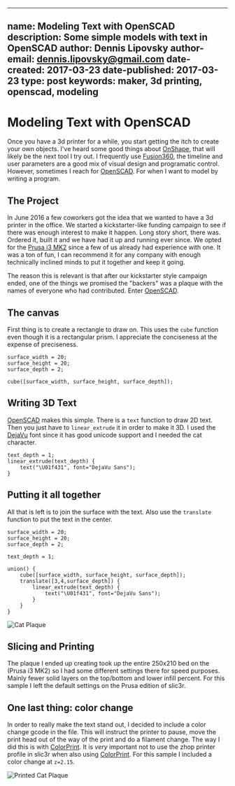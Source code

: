 ----
name: Modeling Text with OpenSCAD
description: Some simple models with text in OpenSCAD
author: Dennis Lipovsky
author-email: dennis.lipovsky@gmail.com
date-created: 2017-03-23
date-published: 2017-03-23
type: post
keywords: maker, 3d printing, openscad, modeling
---
# Modeling Text with OpenSCAD

Once you have a 3d printer for a while, you start getting the itch to create
your own objects. I've heard some good things about [OnShape], that will likely
be the next tool I try out. I frequently use [Fusion360], the timeline
and user parameters are a good mix of visual design and programatic control.
However, sometimes I reach for [OpenSCAD]. For when I want to model by writing
a program.

## The Project

In June 2016 a few coworkers got the idea that we wanted to have a 3d printer
in the office. We started a kickstarter-like funding campaign to see if there
was enough interest to make it happen. Long story short, there was. Ordered it,
built it and we have had it up and running ever since. We opted for the
[Prusa i3 MK2] since a few of us already had experience with one. It was a ton
of fun, I can recommend it for any company with enough technically inclined minds
to put it together and keep it going.

The reason this is relevant is that after our kickstarter style campaign ended,
one of the things we promised the "backers" was a plaque with the names of everyone
who had contributed. Enter [OpenSCAD].

## The canvas

First thing is to create a rectangle to draw on. This uses the `cube` function even
though it is a rectangular prism. I appreciate the conciseness at the expense of
preciseness.

``` openscad
surface_width = 20;
surface_height = 20;
surface_depth = 2;

cube([surface_width, surface_height, surface_depth]);
```

## Writing 3D Text

[OpenSCAD] makes this simple. There is a `text` function to draw 2D text. Then you
just have to `linear_extrude` it in order to make it 3D. I used the [DejaVu] font
since it has good unicode support and I needed the cat character.

``` openscad
text_depth = 1;
linear_extrude(text_depth) {
    text("\U01f431", font="DejaVu Sans");
}
```

## Putting it all together

All that is left is to join the surface with the text. Also use the `translate`
function to put the text in the center.

``` openscad
surface_width = 20;
surface_height = 20;
surface_depth = 2;

text_depth = 1;

union() {
    cube([surface_width, surface_height, surface_depth]);
    translate([3,4,surface_depth]) {
        linear_extrude(text_depth) {
            text("\U01f431", font="DejaVu Sans");
        }
    }
}
```

![Cat Plaque](/images/2017-03-23_cat-plaque.png)

## Slicing and Printing

The plaque I ended up creating took up the entire 250x210 bed on the (Prusa i3 MK2)
so I had some different settings there for speed purposes. Mainly fewer solid layers
on the top/bottom and lower infill percent. For this sample I left the default
settings on the Prusa edition of slic3r.

## One last thing: color change

In order to really make the text stand out, I decided to include a color change
gcode in the file. This will instruct the printer to pause, move the print head
out of the way of the print and do a filament change. The way I did this is with
[ColorPrint]. It is *very* important not to use the zhop printer profile in slic3r
when also using [ColorPrint]. For this sample I included a color change at `z=2.15`.

![Printed Cat Plaque](/images/2017-03-23_cat-plaque-printed.jpg)

[OnShape]: https://www.onshape.com
[Fusion360]: http://www.autodesk.com/products/fusion-360/overview
[OpenSCAD]: http://www.openscad.org/
[Prusa i3 MK2]: https://www.prusa3d.com/
[DejaVu]: https://dejavu-fonts.github.io/
[ColorPrint]: http://www.prusaprinters.org/color-print/
